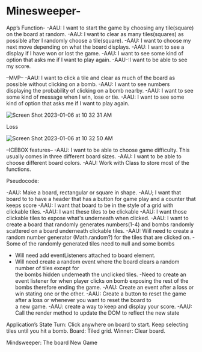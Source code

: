 # Minesweeper-

App’s Function-
-AAU: I want to start the game by choosing any tile(square) on the board at random. 
-AAU: I want to clear as many tiles(squares) as possible after I randomly choose a tile(square).
-AAU: I want to choose my next move depending on what the board displays. 
-AAU: I want to see a display if I have won or lost the game.
-AAU: I want to see some kind of option that asks me if I want to play again.
-AAU-:I want to be able to see my score.

–MVP–
-AAU:  I want to click a tile and clear as much of the board as possible without clicking on a      bomb.
-AAU: I want to see numbers displaying the probability of clicking on a bomb nearby.
-AAU: I want to see some kind of message when I win, lose or tie.
-AAU: I want to see some kind of option that asks me if I want to play again.


![Screen Shot 2023-01-06 at 10 32 31 AM](https://user-images.githubusercontent.com/119142370/211076497-0044e934-ae5d-4a48-8531-62eb77454ca5.png)

Loss

![Screen Shot 2023-01-06 at 10 32 50 AM](https://user-images.githubusercontent.com/119142370/211076539-11e83359-64ea-421b-918c-c29458022354.png)

–ICEBOX features–
-AAU: I want to be able to choose game difficulty. This usually comes in three different board sizes.
-AAU: I want to be able to choose different board colors.
-AAU: Work with Class to store most of the functions.

Pseudocode:

-AAU: Make a board, rectangular or square in shape.
-AAU; I want that board to to have a header that has a button for game play and a counter that keeps score
-AAU: I want that board to be in the style of a grid with clickable tiles.
-AAU: I want these tiles to be clickable
-AAU: I want those clickable tiles to expose what's underneath when clicked.
-AAU: I want to create a board that randomly generates numbers(1-4) and bombs randomly scattered on a board underneath clickable tiles.
-AAU: Will need to create a random number generator (Math.random?) for the tiles that are      clicked on.
  -Some of the randomly generated tiles need to null and some bombs
  - Will need add eventListeners attached to board element.
  - Will need create a random event where the board clears a random number of tiles except for   
    the bombs hidden underneath the unclicked tiles.
  -Need to create an event listener for when player clicks on bomb exposing the rest of the       
    bombs therefore ending the game.
-AAU: Create an event after a loss or win stating one or the other.
-AAU: Create a button to reset the game after a loss or whenever you want to reset the board to               
    a new game. 
-AAU: create a way to keep and display your score.
-AAU: Call the render method to update the DOM to reflect the new state

Application’s State
Turn: Click anywhere on board to start. Keep selecting tiles until you hit a bomb. 
Board: Tiled grid.
Winner: Clear board.

Mindsweeper:
The board
New Game

